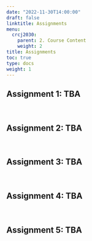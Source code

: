 ```yaml
---
date: "2022-11-30T14:00:00"
draft: false
linktitle: Assignments
menu:
  crcj2030:
    parent: 2. Course Content
    weight: 2
title: Assignments
toc: true
type: docs
weight: 1
---
```


## Assignment 1: TBA


</br>

## Assignment 2: TBA

</br>

## Assignment 3: TBA

</br>

## Assignment 4: TBA

</br>

## Assignment 5: TBA